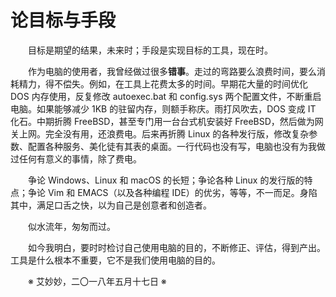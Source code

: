 # 论目标与手段

&emsp;&emsp;目标是期望的结果，未来时；手段是实现目标的工具，现在时。

&emsp;&emsp;作为电脑的使用者，我曾经做过很多**错事**。走过的弯路要么浪费时间，要么消耗精力，得不偿失。例如，在工具上花费太多的时间。早期花大量的时间优化 DOS 内存使用，反复修改 autoexec.bat 和 config.sys 两个配置文件，不断重启电脑。如果能够减少 1KB 的驻留内存，则额手称庆。雨打风吹去，DOS 变成 IT 化石。中期折腾 FreeBSD，甚至专门用一台台式机安装好 FreeBSD，然后做为网关上网。完全没有用，还浪费电。后来再折腾 Linux 的各种发行版，修改复杂参数、配置各种服务、美化徒有其表的桌面。一行代码也没有写，电脑也没有为我做过任何有意义的事情，除了费电。

&emsp;&emsp;争论 Windows、Linux 和 macOS 的长短；争论各种 Linux 的发行版的特点；争论 Vim 和 EMACS（以及各种编程 IDE）的优劣，等等，不一而足。身陷其中，满足口舌之快，以为自己是创意者和创造者。

&emsp;&emsp;似水流年，匆匆而过。

&emsp;&emsp;如今我明白，要时时检讨自己使用电脑的目的，不断修正、评估，得到产出。工具是什么根本不重要，它不是我们使用电脑的目的。

&emsp;&emsp;※ 艾妙妙，二〇一八年五月十七日 ※